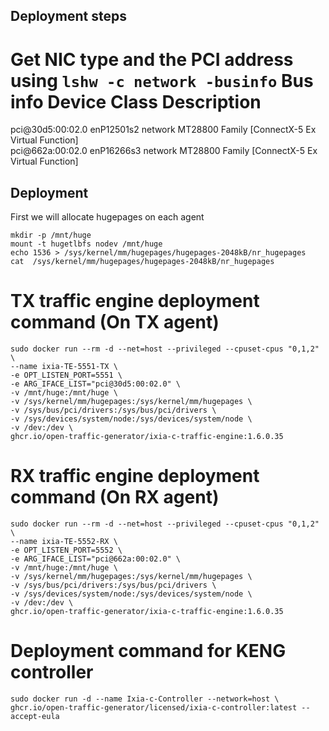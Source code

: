 ## Deployment steps   


Get NIC type and the PCI address using `lshw -c network -businfo`
Bus info          Device      Class          Description
========================================================     
pci@30d5:00:02.0  enP12501s2  network        MT28800 Family [ConnectX-5 Ex Virtual Function]     
pci@662a:00:02.0  enP16266s3  network        MT28800 Family [ConnectX-5 Ex Virtual Function]

## Deployment
First we will allocate hugepages on each agent
```
mkdir -p /mnt/huge
mount -t hugetlbfs nodev /mnt/huge
echo 1536 > /sys/kernel/mm/hugepages/hugepages-2048kB/nr_hugepages
cat  /sys/kernel/mm/hugepages/hugepages-2048kB/nr_hugepages
```

# TX traffic engine deployment command (On TX agent)
```
sudo docker run --rm -d --net=host --privileged --cpuset-cpus "0,1,2" \
--name ixia-TE-5551-TX \
-e OPT_LISTEN_PORT=5551 \
-e ARG_IFACE_LIST="pci@30d5:00:02.0" \
-v /mnt/huge:/mnt/huge \
-v /sys/kernel/mm/hugepages:/sys/kernel/mm/hugepages \
-v /sys/bus/pci/drivers:/sys/bus/pci/drivers \
-v /sys/devices/system/node:/sys/devices/system/node \
-v /dev:/dev \
ghcr.io/open-traffic-generator/ixia-c-traffic-engine:1.6.0.35
```

# RX traffic engine deployment command (On RX agent)
```
sudo docker run --rm -d --net=host --privileged --cpuset-cpus "0,1,2" \
--name ixia-TE-5552-RX \
-e OPT_LISTEN_PORT=5552 \
-e ARG_IFACE_LIST="pci@662a:00:02.0" \
-v /mnt/huge:/mnt/huge \
-v /sys/kernel/mm/hugepages:/sys/kernel/mm/hugepages \
-v /sys/bus/pci/drivers:/sys/bus/pci/drivers \
-v /sys/devices/system/node:/sys/devices/system/node \
-v /dev:/dev \
ghcr.io/open-traffic-generator/ixia-c-traffic-engine:1.6.0.35
```

# Deployment command for KENG controller
```
sudo docker run -d --name Ixia-c-Controller --network=host \
ghcr.io/open-traffic-generator/licensed/ixia-c-controller:latest --accept-eula
```
